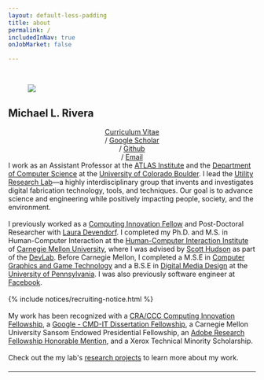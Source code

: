 ```yaml
---
layout: default-less-padding
title: about
permalink: /
includedInNav: true
onJobMarket: false

---
```

<!-- {% include big-name-header.html %} -->

<div class="post" style="margin-top: 44px;">
  <article class="post-content">
    <div id="portrait-img-container" class="col one right">
        <div  class="col three right" style="padding: 0px 40px 0px 40px;">
            <img class="portrait-img three right round-corners" src="{{site.assetsDir | append: '/img/self/me_440x440.jpg'}}">
        </div>
        <div class="name-header">
            <h2>Michael L. Rivera</h2>
        </div>
      <!-- <hr class="col whole hr-partial-sep"/> -->
      <div class="contact-text-items col three" style="text-align:center;" >
        <a href="{{site.url_for_cv}}" target="_blank" title="Curriculum Vitae">Curriculum Vitae</a>
        <br class="hidden-break-wrap"/>
        <span class="hidden-unless-small-screen"> / </span>
        <a href="{{site.google_scholar_url}}" title="Google Scholar" target="_blank">Google Scholar</a>
        <br class="hidden-break-wrap"/>
        <span class="hidden-unless-small-screen"> / </span>
        <a href="https://github.com/{{site.github_username}}" target="_blank" title="Github">Github</a>
        <br class="hidden-break-wrap"/>
        <span class="hidden-unless-small-screen"> / </span>
        <a href="mailto:{{site.email}}" title="Email">Email</a>
        <br/>
      </div>
    </div>
    <div class="float-left">
        I work as an Assistant Professor at the <a href="{{ site.cuAtlasUrl }}" target="_blank">ATLAS Institute</a> and the <a href="https://www.colorado.edu/cs/" target="_blank">Department of Computer Science</a> at the <a href="{{ site.cuBoulderWebsiteUrl }}" target="_blank">University of Colorado Boulder</a>. I lead the <a class="bold" href="https://utilityresearchlab.org" target="_blank">Utility Research Lab</a>—a highly interdisciplinary group that invents and investigates digital fabrication technology, tools, and techniques. Our goal is to advance science and engineering while positively impacting people, society, and the environment.
        <br/>
        <br/>
       I previously worked as a <a href="{{ site.ciFellows2021Url }}" target="_blank">Computing Innovation Fellow</a> and Post-Doctoral Researcher with <a href="{{ site.unstableDesignUrl }}" target="_blank">Laura Devendorf</a>. I completed my Ph.D. and M.S. in Human-Computer Interaction at the <a href="{{ site.cmuHCIIDeptWebsiteUrl }}" target="_blank">Human-Computer Interaction Institute</a> of <a href="{{ site.cmuWebsiteUrl }}" target="_blank">Carnegie Mellon University</a>, where I was advised by <a href="{{ site.scottHudsonUrl }}" target="_blank">Scott Hudson</a> as part of the <a href="{{site.devlabWebsiteUrl }}" target="_blank">DevLab</a>. Before Carnegie Mellon, I completed a M.S.E in <a href="http://cg.cis.upenn.edu/cggt.html" target="_blank">Computer Graphics and Game Technology</a> and a B.S.E in <a href="http://cg.cis.upenn.edu/dmd.html" target="_blank">Digital Media Design</a> at the <a href="https://www.upenn.edu/" target="_blank">University of Pennsylvania</a>. I was also previously software engineer at <a href="https://about.fb.com/" target="_blank">Facebook</a>.
			<br/>
			<br/>
        {% include notices/recruiting-notice.html %}
        <div class="col">
          	<br/>
					 My work has been recognized with a <a href="https://cccblog.org/2021/07/22/announcing-the-2021-computing-innovation-fellows/#:~:text=CRA%20and%20CCC%20are%20extremely,CIFellowships%20at%2048%20different%20universities" target="_blank">CRA/CCC Computing Innovation Fellowship</a>, a <a href="https://blog.google/outreach-initiatives/education/new-awards-support-future-leaders-computing-research/" target="_blank">Google - CMD-IT Dissertation Fellowship</a>, a Carnegie Mellon University Sansom Endowed Presidential Fellowship, an <a href="https://research.adobe.com/fellowship/previous-fellowship-award-winners/" target="_blank">Adobe Research Fellowship Honorable Mention</a>, and a Xerox Technical Minority Scholarship.
        <br/>
        <br/>
					Check out the my lab's <a href="https://utilityresearchlab.org/research" title="Research" target="_blank">research projects</a> to learn more about my work.
					<span style="clear:both;"/>
        </div>
    </div>

  </article>
</div>
<div class="col">
    <hr class="hr-partial-sep" style="margin-top:20px; margin-bottom:20px;" />
</div>

<!-- {% include research/research-section.html %} -->
